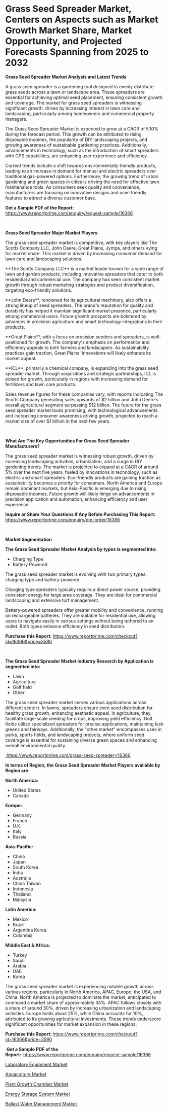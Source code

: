 <p><h1>Grass Seed Spreader Market, Centers on Aspects such as Market Growth Market Share, Market Opportunity, and Projected Forecasts Spanning from 2025 to 2032</h1></p><p><strong>Grass Seed Spreader Market Analysis and Latest Trends</strong></p>
<p><p>A grass seed spreader is a gardening tool designed to evenly distribute grass seeds across a lawn or landscape area. These spreaders are essential for achieving optimal seed placement, ensuring consistent growth and coverage. The market for grass seed spreaders is witnessing significant growth, driven by increasing interest in lawn care and landscaping, particularly among homeowners and commercial property managers.</p><p>The Grass Seed Spreader Market is expected to grow at a CAGR of 5.10% during the forecast period. This growth can be attributed to rising disposable incomes, the popularity of DIY landscaping projects, and growing awareness of sustainable gardening practices. Additionally, advancements in technology, such as the introduction of smart spreaders with GPS capabilities, are enhancing user experience and efficiency.</p><p>Current trends include a shift towards environmentally friendly products, leading to an increase in demand for manual and electric spreaders over traditional gas-powered options. Furthermore, the growing trend of urban gardening and green spaces in cities is driving the need for effective lawn maintenance tools. As consumers seek quality and convenience, manufacturers are focusing on innovative designs and user-friendly features to attract a diverse customer base.</p></p>
<p><strong>Get a Sample PDF of the Report:&nbsp;</strong> <a href="https://www.reportprime.com/enquiry/request-sample/16366?utm_campaign=2240&utm_medium=2&utm_source=Github&utm_content=ia&utm_term=17032025&utm_id=grass-seed-spreader">https://www.reportprime.com/enquiry/request-sample/16366</a></p>
<p>&nbsp;</p>
<p><strong>Grass Seed Spreader Major Market Players</strong></p>
<p><p>The grass seed spreader market is competitive, with key players like The Scotts Company LLC, John Deere, Great Plains, Jympa, and others vying for market share. This market is driven by increasing consumer demand for lawn care and landscaping solutions.</p><p>**The Scotts Company LLC** is a market leader known for a wide range of lawn and garden products, including innovative spreaders that cater to both residential and commercial use. The company has seen consistent market growth through robust marketing strategies and product diversification, targeting eco-friendly solutions. </p><p>**John Deere**, renowned for its agricultural machinery, also offers a strong lineup of seed spreaders. The brand's reputation for quality and durability has helped it maintain significant market presence, particularly among commercial users. Future growth prospects are bolstered by advances in precision agriculture and smart technology integrations in their products.</p><p>**Great Plains**, with a focus on precision seeders and spreaders, is well-positioned for growth. The company's emphasis on performance and efficiency appeals to both farmers and landscapers. As sustainability practices gain traction, Great Plains' innovations will likely enhance its market appeal.</p><p>**ICL**, primarily a chemical company, is expanding into the grass seed spreader market. Through acquisitions and strategic partnerships, ICL is poised for growth, particularly in regions with increasing demand for fertilizers and lawn care products.</p><p>Sales revenue figures for these companies vary, with reports indicating The Scotts Company generating sales upwards of $2 billion and John Deere's overall agricultural segment surpassing $12 billion. The future for the grass seed spreader market looks promising, with technological advancements and increasing consumer awareness driving growth, projected to reach a market size of over $1 billion in the next few years.</p></p>
<p>&nbsp;</p>
<p><strong>What Are The Key Opportunities For Grass Seed Spreader Manufacturers?</strong></p>
<p><p>The grass seed spreader market is witnessing robust growth, driven by increasing landscaping activities, urbanization, and a surge in DIY gardening trends. The market is projected to expand at a CAGR of around 5% over the next five years, fueled by innovations in technology, such as electric and smart spreaders. Eco-friendly products are gaining traction as sustainability becomes a priority for consumers. North America and Europe remain dominant markets, but Asia-Pacific is emerging due to rising disposable incomes. Future growth will likely hinge on advancements in precision application and automation, enhancing efficiency and user experience.</p></p>
<p><strong>Inquire or Share Your Questions If Any Before Purchasing This Report:</strong> <a href="https://www.reportprime.com/enquiry/pre-order/16366?utm_campaign=2240&utm_medium=2&utm_source=Github&utm_content=ia&utm_term=17032025&utm_id=grass-seed-spreader">https://www.reportprime.com/enquiry/pre-order/16366</a></p>
<p>&nbsp;</p>
<p><strong>Market Segmentation</strong></p>
<p><strong>The Grass Seed Spreader Market Analysis by types is segmented into:</strong></p>
<p><ul><li>Charging Type</li><li>Battery Powered</li></ul></p>
<p><p>The grass seed spreader market is evolving with two primary types: charging type and battery-powered. </p><p>Charging type spreaders typically require a direct power source, providing consistent energy for large area coverage. They are ideal for commercial landscaping and extensive turf management. </p><p>Battery-powered spreaders offer greater mobility and convenience, running on rechargeable batteries. They are suitable for residential use, allowing users to navigate easily in various settings without being tethered to an outlet. Both types enhance efficiency in seed distribution.</p></p>
<p><strong>Purchase this Report:&nbsp;</strong><a href="https://www.reportprime.com/checkout?id=16366&price=3590&utm_campaign=2240&utm_medium=2&utm_source=Github&utm_content=ia&utm_term=17032025&utm_id=grass-seed-spreader">https://www.reportprime.com/checkout?id=16366&price=3590</a></p>
<p>&nbsp;</p>
<p><strong>The Grass Seed Spreader Market Industry Research by Application is segmented into:</strong></p>
<p><ul><li>Lawn</li><li>Agriculture</li><li>Golf field</li><li>Other</li></ul></p>
<p><p>The grass seed spreader market serves various applications across different sectors. In lawns, spreaders ensure even seed distribution for healthy grass growth, enhancing aesthetic appeal. In agriculture, they facilitate large-scale seeding for crops, improving yield efficiency. Golf fields utilize specialized spreaders for precise applications, maintaining lush greens and fairways. Additionally, the "other market" encompasses uses in parks, sports fields, and landscaping projects, where uniform seed coverage is essential for sustaining diverse green spaces and enhancing overall environmental quality.</p></p>
<p><a href="https://www.reportprime.com/grass-seed-spreader-r16366?utm_campaign=2240&utm_medium=2&utm_source=Github&utm_content=ia&utm_term=17032025&utm_id=grass-seed-spreader">&nbsp;https://www.reportprime.com/grass-seed-spreader-r16366</a></p>
<p><strong>In terms of Region, the Grass Seed Spreader Market Players available by Region are:</strong></p>
<p>
    <p> <strong> North America: </strong>
        <ul>
            <li>United States</li>
            <li>Canada</li>
        </ul>
        </p> 
    <p> <strong> Europe: </strong>
        <ul>
            <li>Germany</li>
            <li>France</li>
            <li>U.K.</li>
            <li>Italy</li>
            <li>Russia</li>
        </ul>
        </p> 
    <p> <strong> Asia-Pacific: </strong>
        <ul>
            <li>China</li>
            <li>Japan</li>
            <li>South Korea</li>
            <li>India</li>
            <li>Australia</li>
            <li>China Taiwan</li>
            <li>Indonesia</li>
            <li>Thailand</li>
            <li>Malaysia</li>
        </ul>
        </p> 
    <p> <strong> Latin America: </strong>
        <ul>
            <li>Mexico</li>
            <li>Brazil</li>
            <li>Argentina Korea</li>
            <li>Colombia</li>
        </ul>
        </p> 
    <p> <strong> Middle East & Africa: </strong>
        <ul>
            <li>Turkey</li>
            <li>Saudi</li>
            <li>Arabia</li>
            <li>UAE</li>
            <li>Korea</li>
        </ul>
    </p>
    </p>
<p><p>The grass seed spreader market is experiencing notable growth across various regions, particularly in North America, APAC, Europe, the USA, and China. North America is projected to dominate the market, anticipated to command a market share of approximately 35%. APAC follows closely with a share of around 30%, driven by increasing urbanization and landscaping activities. Europe holds about 25%, while China accounts for 10%, attributed to its growing agricultural investments. These trends underscore significant opportunities for market expansion in these regions.</p></p>
<p><strong>Purchase this Report: </strong><a href="https://www.reportprime.com/checkout?id=16366&price=3590&utm_campaign=2240&utm_medium=2&utm_source=Github&utm_content=ia&utm_term=17032025&utm_id=grass-seed-spreader">https://www.reportprime.com/checkout?id=16366&price=3590</a></p>
<p>&nbsp;<strong>Get a Sample PDF of the Report:&nbsp;&nbsp;</strong><a href="https://www.reportprime.com/enquiry/request-sample/16366?utm_campaign=2240&utm_medium=2&utm_source=Github&utm_content=ia&utm_term=17032025&utm_id=grass-seed-spreader">https://www.reportprime.com/enquiry/request-sample/16366</a></p>
<p><strong></strong></p>
<p><p><a href="https://www.linkedin.com/pulse/explosive-growth-laboratory-equipment-market-global-niquc?utm_campaign=2240&utm_medium=2&utm_source=Github&utm_content=ia&utm_term=17032025&utm_id=grass-seed-spreader">Laboratory Equipment Market</a></p><p><a href="https://github.com/meenafadilkh/Market-Research-Report-List-1/blob/main/aquaculture-market.md?utm_campaign=2240&utm_medium=2&utm_source=Github&utm_content=ia&utm_term=17032025&utm_id=grass-seed-spreader">Aquaculture Market</a></p><p><a href="https://github.com/gaiusmelyna/Market-Research-Report-List-1/blob/main/plant-growth-chamber-market.md?utm_campaign=2240&utm_medium=2&utm_source=Github&utm_content=ia&utm_term=17032025&utm_id=grass-seed-spreader">Plant Growth Chamber Market</a></p><p><a href="https://www.linkedin.com/pulse/assessing-competition-energy-storage-system-market-strengths-tpzbc?utm_campaign=2240&utm_medium=2&utm_source=Github&utm_content=ia&utm_term=17032025&utm_id=grass-seed-spreader">Energy Storage System Market</a></p><p><a href="https://www.linkedin.com/pulse/future-growth-ballast-water-management-market-124-cagr-api6c?utm_campaign=2240&utm_medium=2&utm_source=Github&utm_content=ia&utm_term=17032025&utm_id=grass-seed-spreader">Ballast Water Management Market</a></p></p>